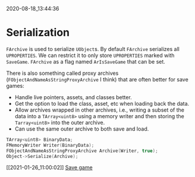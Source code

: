 2020-08-18_13:44:36

# Serialization

`FArchive` is used to serialize `UObject`s.
By default `FArchive` serializes all `UPROPERTIES`.
We can restrict it to only store `UPROPERTIES` marked with `SaveGame`.
`FArchive` as a flag named `ArIsSaveGame` that can be set.

There is also something called proxy archives (`FObjectAndNameAsStringProxyArchive` I think) that are often better for save games:
- Handle live pointers, assets, and classes better.
- Get the option to load the class, asset, etc when loading back the data.
- Allow archives wrapped in other archives, i.e., writing a subset of the data into a `TArray<uint8>` using a memory writer and then storing the `Tarray<uint8>` into the outer archive.
- Can use the same outer archive to both save and load.

```cpp
TArray<uint8> BinaryData;
FMemoryWriter Writer(BinaryData);
FObjectAndNameAsStringProxyArchive Archive(Writer, true);
Object->Serialize(Archive);
```

[[2021-01-26_11:00:02]] [Save game](./Save%20game.md)  
